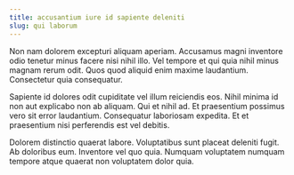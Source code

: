 ```yaml
---
title: accusantium iure id sapiente deleniti
slug: qui laborum
---
```


Non nam dolorem excepturi aliquam aperiam. Accusamus magni inventore odio tenetur minus facere nisi nihil illo. Vel tempore et qui quia nihil minus magnam rerum odit. Quos quod aliquid enim maxime laudantium. Consectetur quia consequatur.

Sapiente id dolores odit cupiditate vel illum reiciendis eos. Nihil minima id non aut explicabo non ab aliquam. Qui et nihil ad. Et praesentium possimus vero sit error laudantium. Consequatur laboriosam expedita. Et et praesentium nisi perferendis est vel debitis.

Dolorem distinctio quaerat labore. Voluptatibus sunt placeat deleniti fugit. Ab doloribus eum. Inventore vel quo quia. Numquam voluptatem numquam tempore atque quaerat non voluptatem dolor quia.
